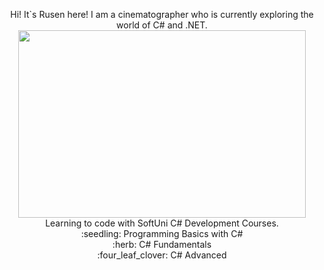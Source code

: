 <p align="center">
Hi! It`s Rusen here! I am a cinematographer who is currently exploring the world of C# and .NET.
  <img width="460" height="300" src="https://media.giphy.com/media/ZVik7pBtu9dNS/giphy.gif"><br />
  Learning to code with SoftUni C# Development Courses.<br />
  :seedling: Programming Basics with C#<br />
  :herb: C# Fundamentals<br />
 :four_leaf_clover: C# Advanced<br />
</p>

<!--
**rusenminchev/rusenminchev** is a ✨ _special_ ✨ repository because its `README.md` (this file) appears on your GitHub profile.

Here are some ideas to get you started:

- 🔭 I’m currently working on ...
- 🌱 I’m currently learning ...
- 👯 I’m looking to collaborate on ...
- 🤔 I’m looking for help with ...
- 💬 Ask me about ...
- 📫 How to reach me: ...
- 😄 Pronouns: ...
- ⚡ Fun fact: ...
-->
